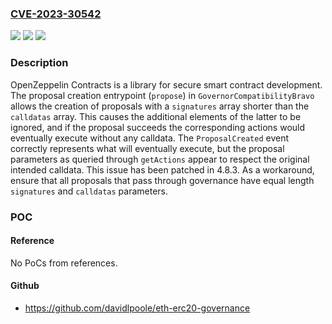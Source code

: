 ### [CVE-2023-30542](https://cve.mitre.org/cgi-bin/cvename.cgi?name=CVE-2023-30542)
![](https://img.shields.io/static/v1?label=Product&message=openzeppelin-contracts&color=blue)
![](https://img.shields.io/static/v1?label=Version&message=%3E%3D%204.3.0%2C%20%3C%204.8.3%20&color=brightgreen)
![](https://img.shields.io/static/v1?label=Vulnerability&message=CWE-20%3A%20Improper%20Input%20Validation&color=brightgreen)

### Description

OpenZeppelin Contracts is a library for secure smart contract development. The proposal creation entrypoint (`propose`) in `GovernorCompatibilityBravo` allows the creation of proposals with a `signatures` array shorter than the `calldatas` array. This causes the additional elements of the latter to be ignored, and if the proposal succeeds the corresponding actions would eventually execute without any calldata. The `ProposalCreated` event correctly represents what will eventually execute, but the proposal parameters as queried through `getActions` appear to respect the original intended calldata. This issue has been patched in 4.8.3. As a workaround, ensure that all proposals that pass through governance have equal length `signatures` and `calldatas` parameters.

### POC

#### Reference
No PoCs from references.

#### Github
- https://github.com/davidlpoole/eth-erc20-governance

